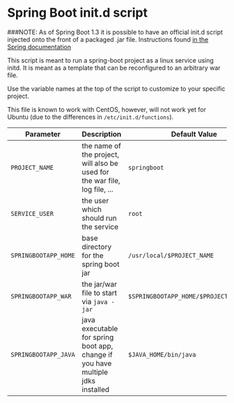 Spring Boot init.d script
=========================

###NOTE: As of Spring Boot 1.3 it is possible to have an official init.d script injected onto the front of a packaged .jar file.  Instructions found [in the Spring documentation](http://docs.spring.io/spring-boot/docs/1.3.x-SNAPSHOT/reference/html/deployment-install.html)

This script is meant to run a spring-boot project as a linux service using initd. 
It is meant as a template that can be reconfigured to an arbitrary war file. 

Use the variable names at the top of the script to customize to your specific project.

This file is known to work with CentOS, however, will not work yet for Ubuntu (due to the differences in `/etc/init.d/functions`).

Parameter | Description | Default Value
----------| ----------- | ----------
`PROJECT_NAME` | the name of the project, will also be used for the war file, log file, ... | `springboot`
`SERVICE_USER` | the user which should run the service | `root`
`SPRINGBOOTAPP_HOME` | base directory for the spring boot jar |  `/usr/local/$PROJECT_NAME`
`SPRINGBOOTAPP_WAR` | the jar/war file to start via `java -jar` | `$SPRINGBOOTAPP_HOME/$PROJECT_NAME.war`
`SPRINGBOOTAPP_JAVA` | java executable for spring boot app, change if you have multiple jdks installed | `$JAVA_HOME/bin/java`
